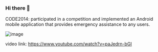 ### Hi there 👋

CODE2014: participated in a competition and implemented an Android mobile application that provides emergency assistance to any users.

![image](https://github.com/rok0705/rok0705/assets/5758570/8c7f9d55-9dab-4d89-b669-25d2deba565a)

video link:
https://www.youtube.com/watch?v=paJedrn-bGI

